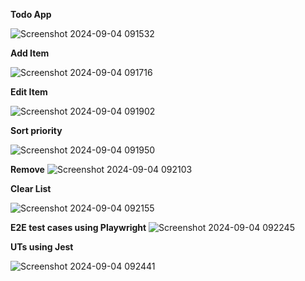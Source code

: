
**Todo App**

![Screenshot 2024-09-04 091532](https://github.com/user-attachments/assets/297b5391-30d9-406e-b445-6b7840452686)


**Add Item**

![Screenshot 2024-09-04 091716](https://github.com/user-attachments/assets/baa5e30a-c3c9-449b-8e0b-fdcf52ed1b5b)


**Edit Item**

![Screenshot 2024-09-04 091902](https://github.com/user-attachments/assets/983d336e-cb9e-4f3c-ba62-644bb15c9da3)


**Sort priority**

![Screenshot 2024-09-04 091950](https://github.com/user-attachments/assets/1076f787-61c8-4365-858b-83c2b42a21b5)

**Remove**
![Screenshot 2024-09-04 092103](https://github.com/user-attachments/assets/8489e615-f952-4d10-88ab-95d08379b7c2)

**Clear List**

![Screenshot 2024-09-04 092155](https://github.com/user-attachments/assets/486928d0-502f-400e-908d-88a11bebe4e8)

**E2E test cases using Playwright**
![Screenshot 2024-09-04 092245](https://github.com/user-attachments/assets/17656a28-8631-4778-8d4e-c4901ee41c1d)

**UTs using Jest**

![Screenshot 2024-09-04 092441](https://github.com/user-attachments/assets/963506b7-c0bd-436e-abcc-f2f26b3e418a)

